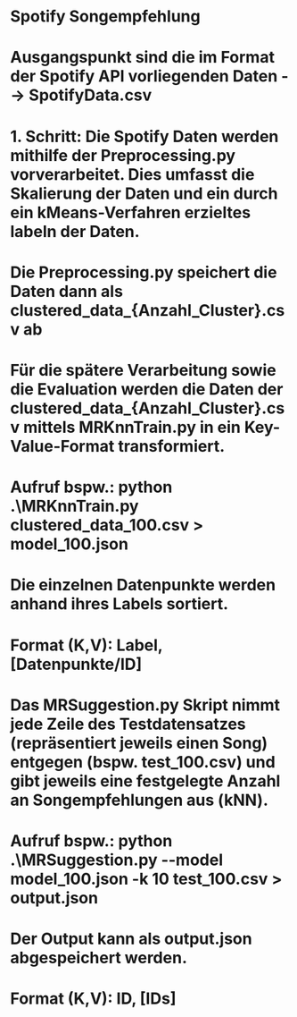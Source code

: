 # Spotify Songempfehlung

# Ausgangspunkt sind die im Format der Spotify API vorliegenden Daten --> SpotifyData.csv

# 1. Schritt: Die Spotify Daten werden mithilfe der Preprocessing.py vorverarbeitet. Dies umfasst die Skalierung der Daten und ein durch ein kMeans-Verfahren erzieltes labeln der Daten.
# Die Preprocessing.py speichert die Daten dann als clustered_data_{Anzahl_Cluster}.csv ab

# Für die spätere Verarbeitung sowie die Evaluation werden die Daten der clustered_data_{Anzahl_Cluster}.csv mittels MRKnnTrain.py in ein Key-Value-Format transformiert.
# Aufruf bspw.: python .\MRKnnTrain.py clustered_data_100.csv > model_100.json
# Die einzelnen Datenpunkte werden anhand ihres Labels sortiert.
# Format (K,V): Label, [Datenpunkte/ID]

# Das MRSuggestion.py Skript nimmt jede Zeile des Testdatensatzes (repräsentiert jeweils einen Song) entgegen (bspw. test_100.csv) und gibt jeweils eine festgelegte Anzahl an Songempfehlungen aus (kNN). 
# Aufruf bspw.: python .\MRSuggestion.py --model model_100.json -k 10 test_100.csv > output.json 
# Der Output kann als output.json abgespeichert werden.
# Format (K,V): ID, [IDs] 
